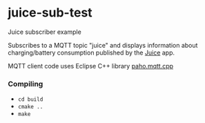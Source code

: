# juice-sub-test
Juice subscriber example

Subscribes to a MQTT topic "juice" and displays information about charging/battery consumption published by the [Juice](https://github.com/icboredman/juice) app.

MQTT client code uses Eclipse C++ library [paho.mqtt.cpp](https://github.com/eclipse/paho.mqtt.cpp)

### Compiling
* `cd build`
* `cmake ..`
* `make`
